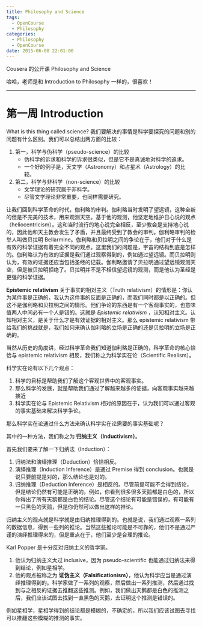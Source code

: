 ```yaml
---
title: Philosophy and Science
tags:
  - OpenCourse
  - Philosophy
categories:
  - Philosophy
  - OpenCourse
date: 2015-06-08 22:01:00
---
```

Cousera 的公开课
Philosophy and Science

哈哈，老师是和 Introduction to Philosophy 一样的，很喜欢！

<!-- more -->

***

# 第一周 Introduction

What is this thing called science?
我们要解决的事情是科学要探究的问题和别的问题有什么区别。我们可以总结出两方面的比较：
1. 第一，科学与伪科学（pseudo-science）的比较
    - 伪科学的诉求和科学的诉求很类似，但是它不是真诚地对科学的追求。
    - 一个好的例子是，天文学（Astronomy）和占星术（Astrology）的比较。
2. 第二，科学与非科学（non-science）的比较
    - 文学理论的研究属于非科学。
    - 尽管文学理论非常重要，也同样需要研究。

让我们回到科学革命的时代，伽利略的审判。伽利略当时发明了望远镜，这种全新的但是不完美的技术，用来观测天空。基于他的观测，他坚定地维护日心说的观点（heliocentricism）。这和当时流行的地心说完全相反，至少教会是支持地心说的，因此他和天主教会发生了矛盾，并且最终受到了教会的审判。伽利略审判的检举人叫做贝拉明 Bellarmine。伽利略和贝拉明之间的争论在于，他们对于什么是有效的科学证据有着完全不同的观点。这里我们的问题是，宇宙的结构到底是怎样的。伽利略认为有效的证据是我们通过观察得到的，例如通过望远镜。而贝拉明则认为，有效的证据还应当包括圣经的记载。伽利略邀请了贝拉明通过望远镜观测天空，但是被贝拉明拒绝了。贝拉明并不是不相信望远镜的观测，而是他认为圣经是更强的科学证据。

**Epistemic relativism**
关于事实的相对主义（Truth relativism）的情形是：你认为某件事是正确的，我认为这件事的反面是正确的，而我们同时都是以正确的。但这不是伽利略和贝拉明之间的情形。他们争论的东西是有一个客观事实的，也意味值两人中间必有一个人是错的。这就是 *Epistemic relativism* ，认知相对主义。认知相对主义，是关于什么才是有效证据的相对主义。那么 epistemic relativism 带给我们的挑战就是，我们如何来确认伽利略的立场是正确的还是贝拉明的立场是正确的。

当然从历史的角度讲，经过科学革命我们知道伽利略是正确的，科学革命的核心恰恰与 epistemic relativism 相反，我们称之为科学实在论（Scientific Realism）。

科学实在论有以下几个观点：
1. 科学的目标是帮助我们了解这个客观世界中的客观事实。
2. 那么科学的发展，就是帮助我们通过了解越来越多的证据，向客观事实越来越接近
3. 科学实在论与 Epistemic Relativism 相对的原因在于，认为我们可以通过客观的事实基础来解决科学争论。

那么科学实在论通过什么方法来确认科学实在论需要的事实基础呢？

其中的一种方法，我们称之为 **归纳主义（Inductivism）**。

首先我们要来了解一下归纳法（Induction）：
1. 归纳法和演绎推理（Deduction）恰恰相反。
2. 演绎推理（Induction Inference）是通过 Premise 得到 conclusion。也就是说只要前提是对的，那么结论也是对的。
3. 归纳推理（Deduction Inference）是相反的。尽管前提可能不会得到结论，但是结论仍然有可能是正确的。例如，你看到很多很多天鹅都是白色的，所以你得出了所有天鹅都是白色的结论。尽管这个结论有可能是错误的，有可能有一只黑色的天鹅，但是你仍然可以做出这样的推论。

归纳主义的观点就是科学就是由归纳推理得到的。也就是说，我们通过观察一系列的数据信息，得到一些列的推论。当然这些推论可能是不可靠的，他们不是通过严谨的演绎推理得来的，但是重点在于，他们至少是合理的推论。

Karl Popper 是十分反对归纳主义的哲学家。
1. 他认为归纳主义太过 inclusive，因为 pseudo-scientific 也能通过归纳法来得到结论，例如星相学。
2. 他的观点被称之为 **证伪主义（Falsificationism）**，他认为科学应当是通过演绎推理得到的。科学家做了一系列的观察，然后做出一系列推测，然后通过找到与之相反的证据去推翻这些推测。例如，我们做出天鹅都是白色的推测之后，我们应该试图去找到一直黑色的天鹅，去证明这个推测是错误的。

例如星相学，星相学得到的结论都是模糊的，不确定的，所以我们应该试图去寻找可以推翻这些模糊的推测的事实。



